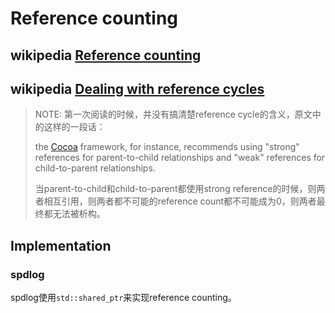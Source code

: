 # Reference counting



## wikipedia [Reference counting](https://en.wikipedia.org/wiki/Reference_counting)



## wikipedia [Dealing with reference cycles](https://en.wikipedia.org/wiki/Reference_counting#Dealing_with_reference_cycles)

> NOTE: 第一次阅读的时候，并没有搞清楚reference cycle的含义，原文中的这样的一段话：
>
> the [Cocoa](https://en.wikipedia.org/wiki/Cocoa_(API)) framework, for instance, recommends using "strong" references for parent-to-child relationships and "weak" references for child-to-parent relationships.
>
> 当parent-to-child和child-to-parent都使用strong reference的时候，则两者相互引用，则两者都不可能的reference count都不可能成为0，则两者最终都无法被析构。



## Implementation

### spdlog

spdlog使用`std::shared_ptr`来实现reference counting。